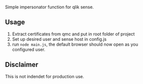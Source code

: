 Simple impersonator function for qlik sense. 

## Usage

1. Extract certificates from qmc and put in root folder of project
2. Set up desired user and sense host in config.js
3. run `node main.js`, the default browser should now open as you configured user.

## Disclaimer
This is not indendet for production use.